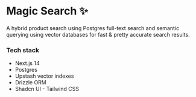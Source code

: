 # Magic Search ✨

A hybrid product search using Postgres full-text search and semantic querying using vector databases for fast & pretty accurate search results.

### Tech stack

* Next.js 14
* Postgres
* Upstash vector indexes
* Drizzle ORM
* Shadcn UI - Tailwind CSS
